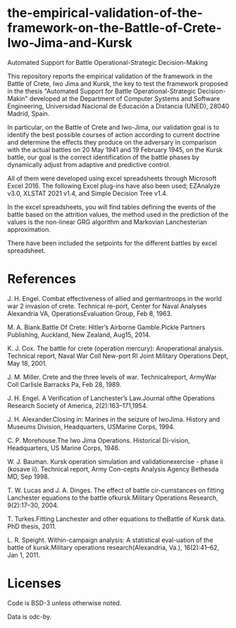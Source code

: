 # the-empirical-validation-of-the-framework-on-the-Battle-of-Crete-Iwo-Jima-and-Kursk
Automated Support for Battle Operational-Strategic Decision-Making

This repository reports the empirical validation of the framework in the Battle of Crete, Iwo Jima and Kursk, the key to test the framework proposed in the thesis "Automated Support for Battle Operational-Strategic Decision-Makin" developed at the Department of Computer Systems and Software Engineering, Universidad Nacional de Educación a Distancia (UNED), 28040 Madrid, Spain.

In particular, on the Battle of Crete and Iwo-Jima, our validation goal is to identify the best possible courses of action according to current doctrine and determine the effects they produce on the adversary in comparison with the actual battles on 20 May 1941 and 19 February 1945, on the Kursk battle, our goal is the correct identification of the battle phases by dynamically adjust from adaptive and predictive control.

All of them were developed using excel spreadsheets through Microsoft Excel 2016. The following Excel plug-ins have also been used; EZAnalyze v3.0, XLSTAT 2021 v1.4, and Simple Decision Tree v1.4.

In the excel spreadsheets, you will find tables defining the events of the battle based on the attrition values, the method used in the prediction of the values is the non-linear GRG algorithm and Markovian Lanchesterian approximation.

There have been included the setpoints for the different battles by excel spreadsheet.

# References

J.  H.  Engel.    Combat  effectiveness  of  allied  and  germantroops  in  the  world  war  2  invasion  of  crete.   Technical  re-port, Center for Naval Analyses Alexandria VA, OperationsEvaluation Group, Feb 8, 1963.

M.  A.  Biank.Battle  Of  Crete:   Hitler’s  Airborne  Gamble.Pickle  Partners  Publishing,  Auckland,  New  Zealand,  Aug15, 2014.

K.  J.  Cox.   The  battle  for  crete  (operation  mercury):  Anoperational analysis. Technical report, Naval War Coll New-port RI Joint Military Operations Dept, May 18, 2001.

J. M. Miller.  Crete and the three levels of war.  Technicalreport, ArmyWar Coll Carlisle Barracks Pa, Feb 28, 1989.

J. H. Engel.  A Verification of Lanchester’s Law.Journal ofthe  Operations  Research  Society  of  America,  2(2):163–171,1954.

J. H. Alexander.Closing in:  Marines in the seizure of IwoJima.   History  and  Museums  Division,  Headquarters,  USMarine Corps, 1994.

C. P. Morehouse.The Iwo Jima Operations.  Historical Di-vision, Headquarters, US Marine Corps, 1946.

W. J. Bauman.  Kursk operation simulation and validationexercise - phase ii (kosave ii).  Technical report, Army Con-cepts Analysis Agency Bethesda MD, Sep 1998.

T.  W.  Lucas  and  J.  A.  Dinges.   The  effect  of  battle  cir-cumstances on fitting Lanchester equations to the battle ofkursk.Military Operations Research, 9(2):17–30, 2004.

T.  Turkes.Fitting  Lanchester  and  other  equations  to  theBattle of Kursk data.  PhD thesis, 2011.

L. R. Speight. Within-campaign analysis:  A statistical eval-uation of the battle of kursk.Military  operations  research(Alexandria, Va.), 16(2):41–62, Jan 1, 2011.
# Licenses
Code is BSD-3 unless otherwise noted.

Data is odc-by.
